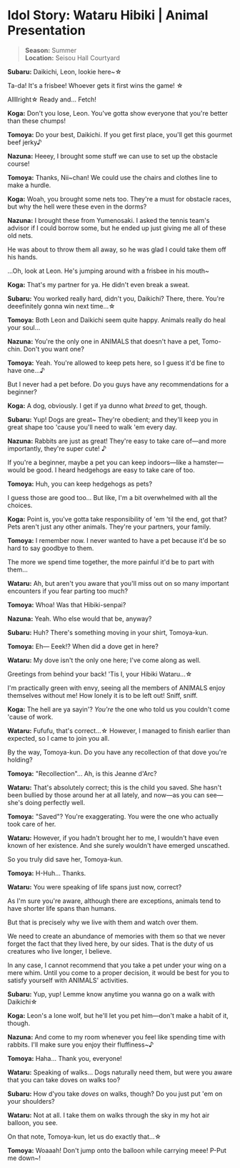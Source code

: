 # Idol Story: Wataru Hibiki | Animal Presentation

> **Season:** Summer<br>
> **Location:** Seisou Hall Courtyard

**Subaru:** Daikichi, Leon, lookie here~☆

Ta-da! It's a frisbee! Whoever gets it first wins the game! ☆

Allllright☆ Ready and... Fetch!

**Koga:** Don't you lose, Leon. You've gotta show everyone that you're better than these chumps!

**Tomoya:** Do your best, Daikichi. If you get first place, you'll get this gourmet beef jerky♪

**Nazuna:** Heeey, I brought some stuff we can use to set up the obstacle course!

**Tomoya:** Thanks, Nii~chan! We could use the chairs and clothes line to make a hurdle.

**Koga:** Woah, you brought some nets too. They're a must for obstacle races, but why the hell were these even in the dorms?

**Nazuna:** I brought these from Yumenosaki. I asked the tennis team's advisor if I could borrow some, but he ended up just giving me all of these old nets.

He was about to throw them all away, so he was glad I could take them off his hands.

...Oh, look at Leon. He's jumping around with a frisbee in his mouth~

**Koga:** That's my partner for ya. He didn't even break a sweat.

**Subaru:** You worked really hard, didn't you, Daikichi? There, there. You're deeefinitely gonna win next time...☆

**Tomoya:** Both Leon and Daikichi seem quite happy. Animals really do heal your soul...

**Nazuna:** You're the only one in ANIMALS that doesn't have a pet, Tomo-chin. Don't you want one?

**Tomoya:** Yeah. You're allowed to keep pets here, so I guess it'd be fine to have one...♪

But I never had a pet before. Do you guys have any recommendations for a beginner?

**Koga:** A dog, obviously. I get if ya dunno what *breed* to get, though.

**Subaru:** Yup! Dogs are great~ They're obedient; and they'll keep you in great shape too 'cause you'll need to walk 'em every day.

**Nazuna:** Rabbits are just as great! They're easy to take care of—and more importantly, they're super cute! ♪

If you're a beginner, maybe a pet you can keep indoors—like a hamster—would be good. I heard hedgehogs are easy to take care of too.

**Tomoya:** Huh, you can keep hedgehogs as pets?

I guess those are good too... But like, I'm a bit overwhelmed with all the choices.

**Koga:** Point is, you've gotta take responsibility of 'em 'til the end, got that? Pets aren't just any other animals. They're your partners, your family.

**Tomoya:** I remember now. I never wanted to have a pet because it'd be so hard to say goodbye to them.

The more we spend time together, the more painful it'd be to part with them...

**Wataru:** Ah, but aren't you aware that you'll miss out on so many important encounters if you fear parting too much?

**Tomoya:** Whoa! Was that Hibiki-senpai?

**Nazuna:** Yeah. Who else would that be, anyway?

**Subaru:** Huh? There's something moving in your shirt, Tomoya-kun.

**Tomoya:** Eh— Eeek!? When did a dove get in here?

**Wataru:** My dove isn't the only one here; I've come along as well.

Greetings from behind your back! 'Tis I, your Hibiki Wataru...☆

I'm practically green with envy, seeing all the members of ANIMALS enjoy themselves without me! How lonely it is to be left out! Sniff, sniff.

**Koga:** The hell are ya sayin'? *You're* the one who told us you couldn't come 'cause of work.

**Wataru:** Fufufu, that's correct...☆ However, I managed to finish earlier than expected, so I came to join you all.

By the way, Tomoya-kun. Do you have any recollection of that dove you're holding?

**Tomoya:** "Recollection"... Ah, is this Jeanne d'Arc?

**Wataru:** That's absolutely correct; this is the child you saved. She hasn't been bullied by those around her at all lately, and now—as you can see—she's doing perfectly well.

**Tomoya:** "Saved"? You're exaggerating. You were the one who actually took care of her.

**Wataru:** However, if you hadn't brought her to me, I wouldn't have even known of her existence. And she surely wouldn't have emerged unscathed.

So you truly did save her, Tomoya-kun.

**Tomoya:** H-Huh... Thanks.

**Wataru:** You were speaking of life spans just now, correct?

As I'm sure you're aware, although there are exceptions, animals tend to have shorter life spans than humans.

But that is precisely why we live with them and watch over them.

We need to create an abundance of memories with them so that we never forget the fact that they lived here, by our sides. That is the duty of us creatures who live longer, I believe.

In any case, I cannot recommend that you take a pet under your wing on a mere whim. Until you come to a proper decision, it would be best for you to satisfy yourself with ANIMALS' activities.

**Subaru:** Yup, yup! Lemme know anytime you wanna go on a walk with Daikichi☆

**Koga:** Leon's a lone wolf, but he'll let you pet him—don't make a habit of it, though.

**Nazuna:** And come to my room whenever you feel like spending time with rabbits. I'll make sure you enjoy their fluffiness~♪

**Tomoya:** Haha... Thank you, everyone!

**Wataru:** Speaking of walks... Dogs naturally need them, but were you aware that you can take doves on walks too?

**Subaru:** How d'you take *doves* on walks, though? Do you just put 'em on your shoulders?

**Wataru:** Not at all. I take them on walks through the sky in my hot air balloon, you see.

On that note, Tomoya-kun, let us do exactly that...☆

**Tomoya:** Woaaah! Don't jump onto the balloon while carrying meee! P-Put me down~!
